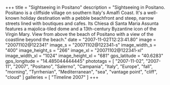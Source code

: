 +++
title = "Sightseeing in Positano"
description = "Sightseeing in Positano. Positano is a cliffside village on southern Italy's Amalfi Coast. It's a well-known holiday destination with a pebble beachfront and steep, narrow streets lined with boutiques and cafes. Its Chiesa di Santa Maria Assunta features a majolica-tiled dome and a 13th-century Byzantine icon of the Virgin Mary. View from above the beach of Positano with a view of the coastline beyond the beach."
date = "2007-11-02T12:23:41.80"
image = "20071102@122341"
image_s = "20071102@122341-s"
image_width_s = "400"
image_height_s = "266"
image_xl = "20071102@122341-xl"
image_width_xl = "1024"
image_height_xl = "681"
gps_latitude = "40.6283"
gps_longitude = "14.485044444445"
phototags = [ "2007-11-02", "2007-11", "2007", "Positano", "Salerno", "Campania", "Italy", "Europe", "fall", "morning", "Tyrrhenian", "Mediterranean", "sea", "vantage point", "cliff", "cloud" ]
galleries = [ "Timeline 2007" ]
+++
